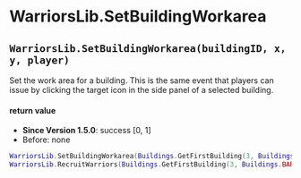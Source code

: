 # WarriorsLib.SetBuildingWorkarea

## `WarriorsLib.SetBuildingWorkarea(buildingID, x, y, player)`

Set the work area for a building. This is the same event that players can issue by clicking the target icon in the side panel of a selected building.

#### return value

* **Since Version 1.5.0**: success \[0, 1]
* Before: none

```lua
WarriorsLib.SetBuildingWorkarea(Buildings.GetFirstBuilding(3, Buildings.BARRACKS),70, 33, 3)
WarriorsLib.RecruitWarriors(Buildings.GetFirstBuilding(3, Buildings.BARRACKS), Settlers.BOWMAN_03, 5, 3)
```
